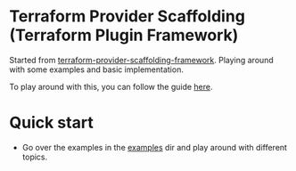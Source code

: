 # Terraform Provider Scaffolding (Terraform Plugin Framework)
Started from [terraform-provider-scaffolding-framework](https://github.com/hashicorp/terraform-provider-scaffolding-framework).
Playing around with some examples and basic implementation.


To play around with this, you can follow the guide [here](https://developer.hashicorp.com/terraform/tutorials/providers-plugin-framework/providers-plugin-framework-provider).


# Quick start
* Go over the examples in the [examples](./examples) dir and play around with different topics.
